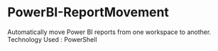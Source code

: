 # PowerBI-ReportMovement
Automatically move Power BI reports from one workspace to another.
Technology Used : PowerShell